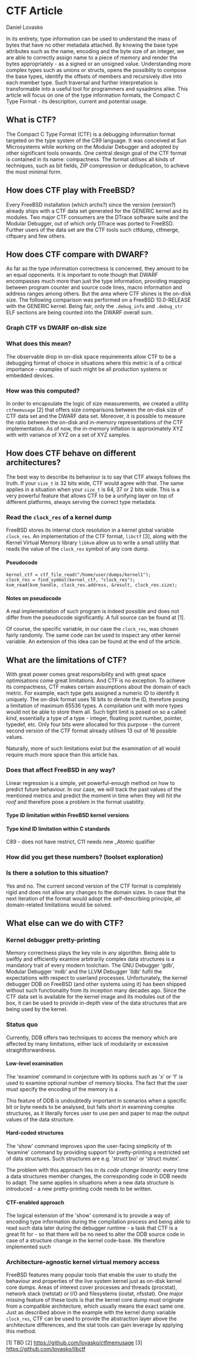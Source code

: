 # CTF Article
Daniel Lovasko

In its entirety, type information can be used to understand the mass of bytes
that have no other metadata attached. By knowing the base type attributes such
as the name, encoding and the byte size of an integer, we are able to correctly
assign name to a piece of memory and render the bytes appropriately - as a signed
or an unsigned value. Understanding more complex types such as unions or
structs, opens the possiblity to compose the base types, identify the offsets of members
and recursively dive into each member type. Such traversal and further
interpretation is transformable into a useful tool for programmers and
sysadmins alike. This article will focus on one of the type information
formats, the Compact C Type Format - its description, current and potential
usage.

## What is CTF?
The Compact C Type Format (CTF) is a debugging information format targeted on
the type system of the C99 language. It was conceived at Sun Microsystems while
working on the Modular Debugger and adopted by other significant tools onwards.
One central design goal of the CTF format is contained in its name:
compactness. The format utilises all kinds of techniques, such as bit fields,
ZIP compression or deduplication, to achieve the most minimal form.

## How does CTF play with FreeBSD?
Every FreeBSD installation (which archs?) since the version (version?) already
ships with a CTF data set generated for the GENERIC kernel and its modules. Two
major CTF consumers are the DTrace software suite and the Modular Debugger, out
of which only DTrace was ported to FreeBSD. Further users of the data set are
the CTF tools such ctfdump, ctfmerge, ctfquery and few others.

## How does CTF compare with DWARF?
As far as the type information correctness is concerned, they amount to be an
equal opponents. It is important to note though that DWARF encompasses much
more than just the type information, providing mapping between program counter
and source code lines, macro information and address ranges among others. But
the area where CTF shines is the on-disk size. The following comparison was
performed on a FreeBSD 10.0-RELEASE with the GENERIC kernel. Being fair, only
the `.debug_info` and `.debug_str` ELF sections are being counted into the
DWARF overall sum.

### Graph CTF vs DWARF on-disk size

### What does this mean?
The observable drop in on-disk space requirements allow CTF to be a debugging
format of choice in situations where this metric is of a critical importance -
examples of such might be all production systems or embedded devices.

### How was this computed?
In order to encapsulate the logic of size measurements, we created a utility
`ctfmemusage` [2] that offers size comparisons between the on-disk size of CTF
data set and the DWARF data set.
Moreover, it is possible to measure the ratio between the on-disk and in-memory
representations of the CTF implementation. As of now, the in-memory inflation
is approximately XYZ with with variance of XYZ on a set of XYZ samples.

## How does CTF behave on different architectures?
The best way to describe its behaviour is to say that CTF always follows the
truth. If your `size_t` is 32 bits wide, CTF would agree with that. The same
applies in a situation when your `size_t` is 64, 37 or 2 bits wide. This is a
very powerful feature that allows CTF to be a unifying layer on top of
different platforms, always serving the correct type metadata. 

### Read the `clock_res` of a kernel dump
FreeBSD stores its internal clock resolution in a kernel global variable
`clock_res`. An implementation of the CTF format, `libctf` [3], along with the
Kernel Virtual Memory library `libkvm` allow us to write a small utility that
reads the value of the `clock_res` symbol of any core dump.

#### Pseudocode
```
kernel_ctf = ctf_file_read("/home/user/dumps/kernel1");
clock_res = find_symbol(kernel_ctf, "clock_res");
kvm_read(kvm_handle, clock_res.address, &result, clock_res.size);
```

#### Notes on pseudocode
A real implementation of such program is indeed possible and does not differ
from the pseudocode significantly. A full source can be found at [1].

Of course, the specific variable, in our case the `clock_res`, was chosen
fairly randomly. The same code can be used to inspect any other kernel
variable. An extension of this idea can be found at the end of the article.

## What are the limitations of CTF?
With great power comes great responsibility and with great space optimisations
come great limitations. And CTF is no exception. To achieve its compactness,
CTF makes certain assumptions about the domain of each metric. For example,
each type gets assigned a numeric ID to identify it uniquely. The on-disk
format uses 16 bits to denote the ID, therefore posing a limitation of maximum
65536 types. A compilation unit with more types would not be able to store them
all. Such tight limit is posed on so a called _kind_, essentially a type of a
type - integer, floating point number, pointer, typedef, etc. Only four bits
were allocated for this purpose - the current second version of the CTF format
already utilises 13 out of 16 possible values.

Naturally, more of such limitations exist but the examination of all would
require much more space than this article has.

### Does that affect FreeBSD in any way?
Linear regression is a simple, yet powerful-enough method on how to
predict future behaviour. In our case, we will track the past values of the
mentioned metrics and predict the moment in time when they will _hit the roof_
and therefore pose a problem in the format usability. 

#### Type ID limitation within FreeBSD kernel versions


#### Type kind ID limitation within C standards
C89 - does not have restrict, C11 needs new _Atomic qualifier

### How did you get these numbers? (toolset exploration)

### Is there a solution to this situation?
Yes and no. The current second version of the CTF format is completely rigid
and does not allow any changes to the domain sizes. In case that the next
iteration of the format would adopt the self-describing principle, all
domain-related limitations would be solved. 

## What else can we do with CTF?
### Kernel debugger pretty-printing
Memory correctness plays the key role in any algorithm. Being able to swiftly
and efficiently examine arbitrarily complex data structures is a mandatory
trait of every modern toolchain. The GNU Debugger 'gdb', Modular Debugger
'mdb' and the LLVM Debugger 'lldb' fulfil the expectations with respect
to userland processes. Unfortunately, the kernel debugger DDB on FreeBSD (and
other systems using it) has been shipped without such functionality from
its inception many decades ago. Since the CTF data set is available for the
kernel image and its modules out of the box, it can be used to provide in-depth
view of the data structures that are being used by the kernel.

### Status quo
Currently, DDB offers two techniques to access the memory which are affected by
many limitations, either lack of modularity or excessive straightforwardness.

#### Low-level examination
The 'examine' command in conjecture with its options such as
'x' or 'f' is used to examine optional number of memory blocks. The
fact that the user must specify the encoding of the memory is a .

This feature of DDB is undoubtedly important in scenarios when a specific
bit or byte needs to be analysed, but falls short in examining complex
structures, as it literally forces user to use pen and paper to map the output
values of the data structure.

#### Hard-coded structures
The 'show' command improves upon the user-facing simplicity of th 'examine'
command by providing support for pretty-printing a restricted set of
data structures. Such structures are e.g. 'struct bio' or 'struct mutex'.

The problem with this approach lies in its _code change linearity_: every
time a data structures member changes, the corresponding code in DDB needs to
adapt. The same applies in situations when a new data structure is introduced -
a new pretty-printing code needs to be written.

#### CTF-enabled approach
The logical extension of the 'show' command is to provide a way of encoding
type information during the compilation process and being able to read such
data later during the debugger runtime - a task that CTF is a great fit for -
so that there will be no need to alter the DDB source code in case of a
structure change in the kernel code-base. We therefore implemented such

### Architecture-agnostic kernel virtual memory access
FreeBSD features many popular tools that enable the user to study the behaviour
and properties of the live system kernel just as on-disk kernel core dumps.
Areas of interest cover processes and threads (procstat), network stack
(netstat) or I/O and filesystems (iostat, nfsstat). One major missing feature
of these tools is that the kernel core dump must originate from a compatible
architecture, which usually means the exact same one. Just as described above
in the example with the kernel dump variable `clock_res`, CTF can be used to
provide the abstraction layer above the architecture differences, and the stat
tools can gain leverage by applying this method. 

[1] TBD
[2] https://github.com/lovasko/ctfmemusage
[3] https://github.com/lovasko/libctf

